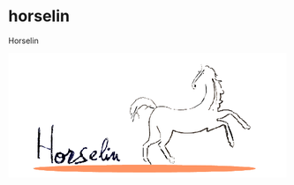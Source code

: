 # horselin
Horselin

<p align="center">
 <img src="https://github.com/CabezasGonzalezJavier/Horselin/blob/master/horsebase.png" width="600px" />
</p>
